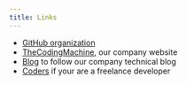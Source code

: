 ```yaml
---
title: Links
---
```


* [GitHub organization](https://github.com/aenthill)
* [TheCodingMachine](https://www.thecodingmachine.com/), our company website
* [Blog](https://thecodingmachine.io/) to follow our company technical blog
* [Coders](https://coders.thecodingmachine.com/) if your are a freelance developer